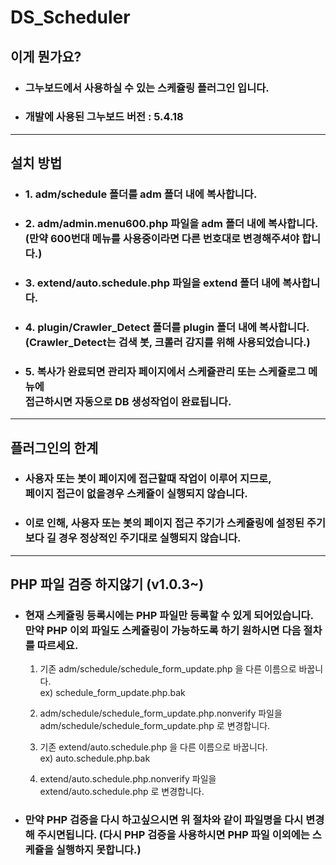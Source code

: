 # DS_Scheduler

## __이게 뭔가요?__
* ### __그누보드에서 사용하실 수 있는 스케쥴링 플러그인 입니다.__ 
* ### 개발에 사용된 그누보드 버전 : 5.4.18
<hr/>

## __설치 방법__
- ### 1. adm/schedule 폴더를 adm 폴더 내에 복사합니다.
- ### 2. adm/admin.menu600.php 파일을 adm 폴더 내에 복사합니다.<br>(만약 600번대 메뉴를 사용중이라면 다른 번호대로 변경해주셔야 합니다.)
- ### 3. extend/auto.schedule.php 파일을 extend 폴더 내에 복사합니다.
- ### 4. plugin/Crawler_Detect 폴더를 plugin 폴더 내에 복사합니다.<br> (Crawler_Detect는 검색 봇, 크롤러 감지를 위해 사용되었습니다.)
- ### 5. 복사가 완료되면 관리자 페이지에서 스케쥴관리 또는 스케쥴로그 메뉴에<br> 접근하시면 자동으로 DB 생성작업이 완료됩니다.

<hr/>

## __플러그인의 한계__
* ### __사용자 또는 봇이 페이지에 접근할때 작업이 이루어 지므로,<br> 페이지 접근이 없을경우 스케쥴이 실행되지 않습니다.__
* ### __이로 인해, 사용자 또는 봇의 페이지 접근 주기가 스케쥴링에 설정된 주기보다 길 경우 정상적인 주기대로 실행되지 않습니다.__
  
<hr/>

## __PHP 파일 검증 하지않기 (v1.0.3~)__
* ### 현재 스케쥴링 등록시에는 PHP 파일만 등록할 수 있게 되어있습니다. <br>만약 PHP 이외 파일도 스케쥴링이 가능하도록 하기 원하시면 다음 절차를 따르세요.

  1. 기존 adm/schedule/schedule_form_update.php 을 다른 이름으로 바꿉니다.<br> ex) schedule_form_update.php.bak
   
  2. adm/schedule/schedule_form_update.php.nonverify 파일을 <br> adm/schedule/schedule_form_update.php 로 변경합니다.
   
  3. 기존 extend/auto.schedule.php 을 다른 이름으로 바꿉니다.<br> ex) auto.schedule.php.bak
  
  4. extend/auto.schedule.php.nonverify 파일을 <br> extend/auto.schedule.php 로 변경합니다. 

* ### 만약 PHP 검증을 다시 하고싶으시면 위 절차와 같이 파일명을 다시 변경해 주시면됩니다. (다시 PHP 검증을 사용하시면 PHP 파일 이외에는  스케쥴을 실행하지 못합니다.)